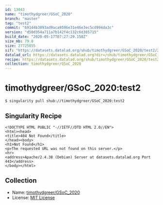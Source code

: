 ```yaml
---
id: 13043
name: "timothydgreer/GSoC_2020"
branch: "master"
tag: "test2"
commit: "691d4b3093ad9aca9596e31e46e3ec5cd994da3c"
version: "d50d354a711a7b142f4c132c6d365715"
build_date: "2020-05-17T07:27:29.158Z"
size_mb: 79.0
size: 27725855
sif: "https://datasets.datalad.org/shub/timothydgreer/GSoC_2020/test2/2020-05-17-691d4b30-d50d354a/d50d354a711a7b142f4c132c6d365715.sif"
datalad_url: https://datasets.datalad.org?dir=/shub/timothydgreer/GSoC_2020/test2/2020-05-17-691d4b30-d50d354a/
recipe: https://datasets.datalad.org/shub/timothydgreer/GSoC_2020/test2/2020-05-17-691d4b30-d50d354a/Singularity
collection: timothydgreer/GSoC_2020
---
```


# timothydgreer/GSoC_2020:test2

```bash
$ singularity pull shub://timothydgreer/GSoC_2020:test2
```

## Singularity Recipe

```singularity
<!DOCTYPE HTML PUBLIC "-//IETF//DTD HTML 2.0//EN">
<html><head>
<title>404 Not Found</title>
</head><body>
<h1>Not Found</h1>
<p>The requested URL was not found on this server.</p>
<hr>
<address>Apache/2.4.38 (Debian) Server at datasets.datalad.org Port 443</address>
</body></html>
```

## Collection

 - Name: [timothydgreer/GSoC_2020](https://github.com/timothydgreer/GSoC_2020)
 - License: [MIT License](https://api.github.com/licenses/mit)

